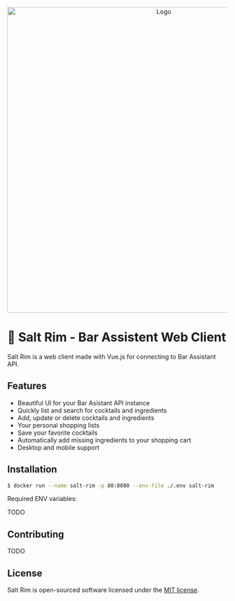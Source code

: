 <p align="center">
    <a href="https://karlomikus.com" target="_blank"><img width="700" src="https://i.imgur.com/WSKC7Dj.png" alt="Logo"></a>
</p>

# 🍹 Salt Rim - Bar Assistent Web Client

Salt Rim is a web client made with Vue.js for connecting to Bar Assistant API.

## Features

- Beautiful UI for your Bar Asistant API instance
- Quickly list and search for cocktails and ingredients
- Add, update or delete cocktails and ingredients
- Your personal shopping lists
- Save your favorite cocktails
- Automatically add missing ingredients to your shopping cart
- Desktop and mobile support

## Installation

``` bash
$ docker run --name salt-rim -p 80:8080 --env-file ./.env salt-rim
```

Required ENV variables:

TODO

## Contributing

TODO

## License

Salt Rim is open-sourced software licensed under the [MIT license](https://opensource.org/licenses/MIT).
